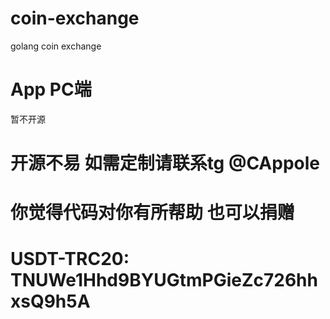 # coin-exchange
golang coin exchange
# App PC端
暂不开源

# 开源不易 如需定制请联系tg @CAppole
# 你觉得代码对你有所帮助 也可以捐赠
# USDT-TRC20: TNUWe1Hhd9BYUGtmPGieZc726hhxsQ9h5A

